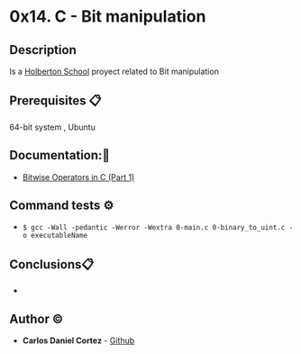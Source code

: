# 0x14. C - Bit manipulation

## Description

Is a [Holberton School](https://www.holbertonschool.com/)  proyect related to Bit manipulation

## Prerequisites 📋

64-bit system , Ubuntu 

## Documentation::mag_right:
- [Bitwise Operators in C (Part 1)](https://www.youtube.com/watch?v=jlQmeyce65Q)

## Command tests ⚙️
- `$ gcc -Wall -pedantic -Werror -Wextra 0-main.c 0-binary_to_uint.c -o executableName`

## Conclusions📋
- 

## Author :copyright:

* **Carlos Daniel Cortez** - [Github](https://github.com/kael1706)

